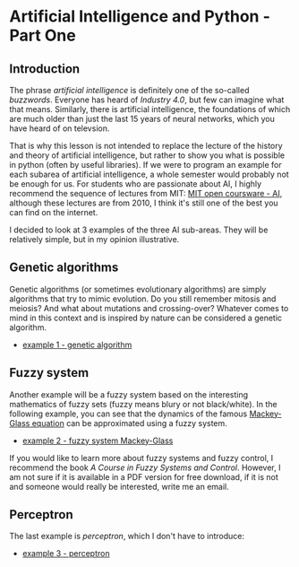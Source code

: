 # Artificial Intelligence and Python - Part One

## Introduction

The phrase *artificial intelligence* is definitely one of the so-called *buzzwords*. Everyone has heard of *Industry 4.0*, but few can imagine what that means. Similarly, there is artificial intelligence, the foundations of which are much older than just the last 15 years of neural networks, which you have heard of on televsion.

That is why this lesson is not intended to replace the lecture of the history and theory of artificial intelligence, but rather to show you what is possible in python (often by useful libraries). If we were to program an example for each subarea of artificial intelligence, a whole semester would probably not be enough for us. For students who are passionate about AI, I highly recommend the sequence of lectures from MIT: [MIT open coursware - AI](https://ocw.mit.edu/courses/electrical-engineering-and-computer-science/6-034-artificial-intelligence-fall-2010/), although these lectures are from 2010, I think it's still one of the best you can find on the internet.

I decided to look at 3 examples of the three AI sub-areas. They will be relatively simple, but in my opinion illustrative.

## Genetic algorithms

Genetic algorithms (or sometimes evolutionary algorithms) are simply algorithms that try to mimic evolution. Do you still remember mitosis and meiosis? And what about mutations and crossing-over? Whatever comes to mind in this context and is inspired by nature can be considered a genetic algorithm.

- [example 1 - genetic algorithm](genetic.ipynb)

## Fuzzy system


Another example will be a fuzzy system based on the interesting mathematics of fuzzy sets (fuzzy means blury or not black/white). In the following example, you can see that the dynamics of the famous [Mackey-Glass equation](http://www.scholarpedia.org/article/Mackey-Glass_equation) can be approximated using a fuzzy system.

- [example 2 - fuzzy system Mackey-Glass](fuzzymackeyglass.ipynb)


If you would like to learn more about fuzzy systems and fuzzy control, I recommend the book *A Course in Fuzzy Systems and Control*. However, I am not sure if it is available in a PDF version for free download, if it is not and someone would really be interested, write me an email.

## Perceptron

The last example is *perceptron*, which I don't have to introduce:

- [example 3 - perceptron](perceptron.ipynb)